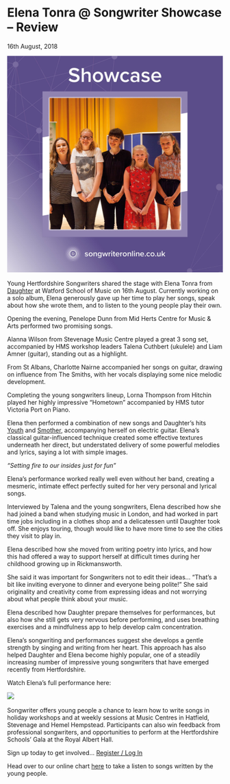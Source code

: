 # Elena Tonra @ Songwriter Showcase – Review

16th August, 2018

<img src="/Images/68513584_917853448600051_5669503173140676608_n.jpg">

Young Hertfordshire Songwriters shared the stage with Elena Tonra from [Daughter](https://ohdaughter.com/) at Watford School of Music on 16th August. Currently working on a solo album, Elena generously gave up her time to play her songs, speak about how she wrote them, and to listen to the young people play their own.

Opening the evening, Penelope Dunn from Mid Herts Centre for Music & Arts performed two promising songs.

Alanna Wilson from Stevenage Music Centre played a great 3 song set, accompanied by HMS workshop leaders Talena Cuthbert (ukulele) and Liam Amner (guitar), standing out as a highlight.

From St Albans, Charlotte Nairne accompanied her songs on guitar, drawing on influence from The Smiths, with her vocals displaying some nice melodic development.

Completing the young songwriters lineup, Lorna Thompson from Hitchin played her highly impressive “Hometown” accompanied by HMS tutor Victoria Port on Piano.

Elena then performed a combination of new songs and Daughter’s hits [Youth](https://www.youtube.com/watch?v=2QT5eGHCJdE) and [Smother](https://www.youtube.com/watch?v=GnkzvAXWV-0), accompanying herself on electric guitar. Elena’s classical guitar-influenced technique created some effective textures underneath her direct, but understated delivery of some powerful melodies and lyrics, saying a lot with simple images.

*“Setting fire to our insides just for fun”*

Elena’s performance worked really well even without her band, creating a mesmeric, intimate effect perfectly suited for her very personal and lyrical songs.

Interviewed by Talena and the young songwriters, Elena described how she had joined a band when studying music in London, and had worked in part time jobs including in a clothes shop and a delicatessen until Daughter took off. She enjoys touring, though would like to have more time to see the cities they visit to play in.

Elena described how she moved from writing poetry into lyrics, and how this had offered a way to support herself at difficult times during her childhood growing up in Rickmansworth.

She said it was important for Songwriters not to edit their ideas… “That’s a bit like inviting everyone to dinner and everyone being polite!”  She said originality and creativity come from expressing ideas and not worrying about what people think about your music.

Elena described how Daughter prepare themselves for performances, but also how she still gets very nervous before performing, and uses breathing exercises and a mindfulness app to help develop calm concentration.

Elena’s songwriting and performances suggest she develops a gentle strength by singing and writing from her heart. This approach has also helped Daughter and Elena become highly popular, one of a steadily increasing number of impressive young songwriters that have emerged recently from Hertfordshire.

Watch Elena’s full performance here:

[<img src="https://i.ytimg.com/vi/vjV6IMUbzTA/maxresdefault.jpg">](https://www.youtube.com/watch?v=vjV6IMUbzTA&list=PLOqdWxibEfNPH2JOnUbQ_S_kra4BbqSsx)

Songwriter offers young people a chance to learn how to write songs in holiday workshops and at weekly sessions at Music Centres in Hatfield, Stevenage and Hemel Hempstead. Participants can also win feedback from professional songwriters, and opportunities to perform at the Hertfordshire Schools’ Gala at the Royal Albert Hall.

Sign up today to get involved… [Register / Log In](https://web.archive.org/web/20200809231731/https://songwriteronline.co.uk/register/)

Head over to our online chart [here](https://web.archive.org/web/20200809231731/https://songwriteronline.co.uk/chart/) to take a listen to songs written by the young people.
